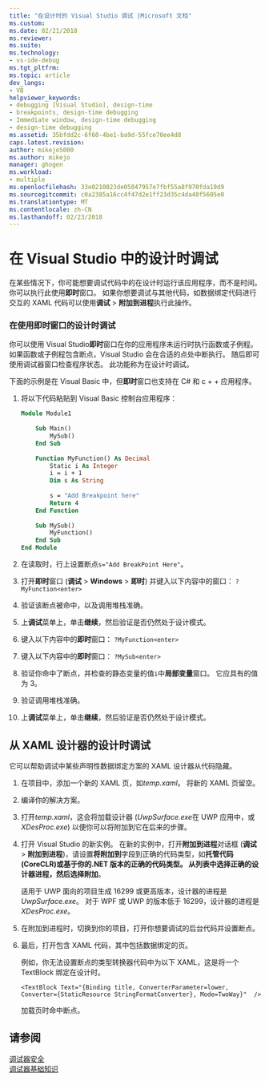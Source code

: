 ```yaml
---
title: "在设计时的 Visual Studio 调试 |Microsoft 文档"
ms.custom: 
ms.date: 02/21/2018
ms.reviewer: 
ms.suite: 
ms.technology:
- vs-ide-debug
ms.tgt_pltfrm: 
ms.topic: article
dev_langs:
- VB
helpviewer_keywords:
- debugging [Visual Studio], design-time
- breakpoints, design-time debugging
- Immediate window, design-time debugging
- design-time debugging
ms.assetid: 35bfdd2c-6f60-4be1-ba9d-55fce70ee4d8
caps.latest.revision: 
author: mikejo5000
ms.author: mikejo
manager: ghogen
ms.workload:
- multiple
ms.openlocfilehash: 33e0210023de05047957e7fbf55a8f970fda19d9
ms.sourcegitcommit: c0a2385a16cc4f47d2e1ff23d35c4da40f5605e0
ms.translationtype: MT
ms.contentlocale: zh-CN
ms.lasthandoff: 02/23/2018
---
```

# <a name="debug-at-design-time-in-visual-studio"></a>在 Visual Studio 中的设计时调试

在某些情况下，你可能想要调试代码中的在设计时运行该应用程序，而不是时间。 你可以执行此使用**即时**窗口。 如果你想要调试与其他代码，如数据绑定代码进行交互的 XAML 代码可以使用**调试** > **附加到进程**执行此操作。
  
### <a name="debug-at-design-time-using-the-immediate-window"></a>在使用即时窗口的设计时调试  

你可以使用 Visual Studio**即时**窗口在你的应用程序未运行时执行函数或子例程。 如果函数或子例程包含断点，Visual Studio 会在合适的点处中断执行。 随后即可使用调试器窗口检查程序状态。 此功能称为在设计时调试。  

下面的示例是在 Visual Basic 中，但**即时**窗口也支持在 C# 和 c + + 应用程序。
  
1.  将以下代码粘贴到 Visual Basic 控制台应用程序：  
  
    ```vb  
    Module Module1  
  
        Sub Main()  
            MySub()  
        End Sub  
  
        Function MyFunction() As Decimal  
            Static i As Integer  
            i = i + 1  
            Dim s As String  
  
            s = "Add Breakpoint here"  
            Return 4  
        End Function  
  
        Sub MySub()  
            MyFunction()  
        End Sub  
    End Module  
    ```  
  
2.  在读取时，行上设置断点`s="Add BreakPoint Here"`。  
  
3.  打开**即时**窗口 (**调试** > **Windows** > **即时**) 并键入以下内容中的窗口： `?MyFunction<enter>`  
  
4.  验证该断点被命中，以及调用堆栈准确。  
  
5.  上**调试**菜单上，单击**继续**，然后验证是否仍然处于设计模式。  
  
6.  键入以下内容中的**即时**窗口： `?MyFunction<enter>`  
  
7.  键入以下内容中的**即时**窗口： `?MySub<enter>`  
  
8.  验证你命中了断点，并检查的静态变量的值`i`中**局部变量**窗口。 它应具有的值为 3。  
  
9. 验证调用堆栈准确。  
  
10. 上**调试**菜单上，单击**继续**，然后验证是否仍然处于设计模式。  

## <a name="debug-at-design-time-from-the-xaml-designer"></a>从 XAML 设计器的设计时调试

它可以帮助调试中某些声明性数据绑定方案的 XAML 设计器从代码隐藏。

1. 在项目中，添加一个新的 XAML 页，如*temp.xaml*。 将新的 XAML 页留空。 

1. 编译你的解决方案。

1. 打开*temp.xaml*，这会将加载设计器 (*UwpSurface.exe*在 UWP 应用中，或*XDesProc.exe*) 以便你可以将附加到它在后来的步骤。 

1. 打开 Visual Studio 的新实例。 在新的实例中，打开**附加到进程**对话框 (**调试** > **附加到进程**)，请设置**将附加到**字段到正确的代码类型，如**托管代码 (CoreCLR)**或基于你的.NET 版本的正确的代码类型。 从列表中选择正确的设计器进程，然后选择**附加**。

    适用于 UWP 面向的项目生成 16299 或更高版本，设计器的进程是*UwpSurface.exe*。 对于 WPF 或 UWP 的版本低于 16299，设计器的进程是*XDesProc.exe*。

1. 在附加到进程时，切换到你的项目，打开你想要调试的后台代码并设置断点。

1. 最后，打开包含 XAML 代码，其中包括数据绑定的页。

    例如，你无法设置断点的类型转换器代码中为以下 XAML，这是将一个 TextBlock 绑定在设计时。

    ```xaml
    <TextBlock Text="{Binding title, ConverterParameter=lower, Converter={StaticResource StringFormatConverter}, Mode=TwoWay}"  />
    ```
   加载页时命中断点。
  
## <a name="see-also"></a>请参阅  
 [调试器安全](../debugger/debugger-security.md)   
 [调试器基础知识](../debugger/debugger-basics.md)
